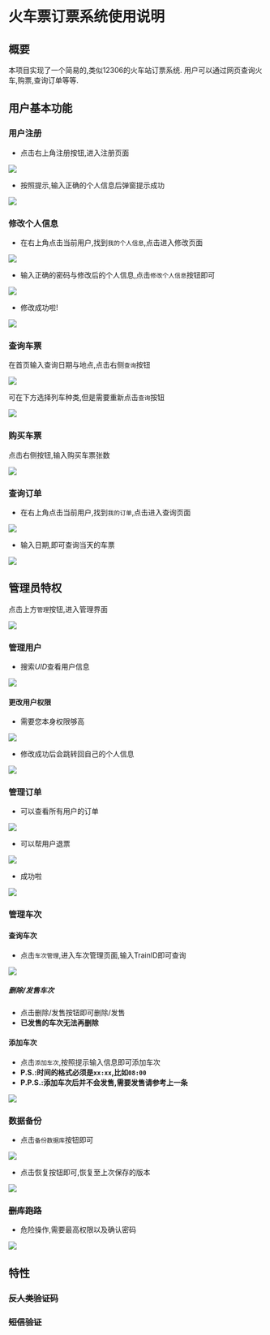 # 火车票订票系统使用说明

## 概要

本项目实现了一个简易的,类似12306的火车站订票系统.
用户可以通过网页查询火车,购票,查询订单等等.

## 用户基本功能

### 用户注册

- 点击右上角注册按钮,进入注册页面

![](pic/register.png)

- 按照提示,输入正确的个人信息后弹窗提示成功

![](pic/register_success.png)

### 修改个人信息

- 在右上角点击当前用户,找到`我的个人信息`,点击进入修改页面

![](pic/find_modify.png)

- 输入正确的密码与修改后的个人信息,点击`修改个人信息`按钮即可

![](pic/modify.png)

- 修改成功啦!

![](pic/mod_suc.png)

### 查询车票

在首页输入查询日期与地点,点击右侧`查询`按钮

![](pic/query_ticket.png)

可在下方选择列车种类,但是需要重新点击`查询`按钮

![](pic/query_success.png)

### 购买车票

点击右侧按钮,输入购买车票张数

![](pic/buy_tic.png)

### 查询订单

- 在右上角点击当前用户,找到`我的订单`,点击进入查询页面

![](pic/find_order.png)

- 输入日期,即可查询当天的车票

![](pic/query_order.png)

## 管理员特权

点击上方`管理`按钮,进入管理界面

![](pic/manage.png)

### 管理用户

- 搜索*UID*查看用户信息

![](pic/manage_user.png)

#### 更改用户权限

- 需要您本身权限够高

![](pic/manage_privilege.png)

- 修改成功后会跳转回自己的个人信息

![](pic/mod_pri_suc.png)

### 管理订单

- 可以查看所有用户的订单

![](pic/manage_usr_order.png)

- 可以帮用户退票

![](pic/refund_usr_order.png)

- 成功啦

![](pic/refund_usr_suc.png)

### 管理车次

#### 查询车次

- 点击`车次管理`,进入车次管理页面,输入TrainID即可查询

![](pic/manage_query_train.png)

##### 删除/发售车次

- 点击删除/发售按钮即可删除/发售
- **已发售的车次无法再删除**

#### 添加车次

- 点击`添加车次`,按照提示输入信息即可添加车次
- **P.S.:时间的格式必须是`xx:xx`,比如`08:00`**
- **P.P.S.:添加车次后并不会发售,需要发售请参考上一条**

![](pic/manage_add_train.png)

### 数据备份

- 点击`备份数据库`按钮即可

![](pic/manage_backup.png)

- 点击恢复按钮即可,恢复至上次保存的版本

![](pic/manage_rollback.png)

### ~~删库跑路~~

- 危险操作,需要最高权限以及确认密码

![](pic/manage_clean.png)

## 特性

### ~~反人类验证码~~
### ~~短信验证~~
